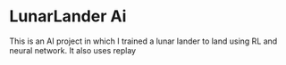 # LunarLander Ai
This is an AI project in which I trained a lunar lander to land using RL and neural network. It also uses replay
